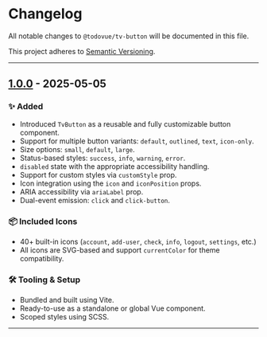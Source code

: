# Changelog

All notable changes to `@todovue/tv-button` will be documented in this file.

This project adheres to [Semantic Versioning](https://semver.org/).

---

## [1.0.0] - 2025-05-05

### ✨ Added
- Introduced `TvButton` as a reusable and fully customizable button component.
- Support for multiple button variants: `default`, `outlined`, `text`, `icon-only`.
- Size options: `small`, `default`, `large`.
- Status-based styles: `success`, `info`, `warning`, `error`.
- `disabled` state with the appropriate accessibility handling.
- Support for custom styles via `customStyle` prop.
- Icon integration using the `icon` and `iconPosition` props.
- ARIA accessibility via `ariaLabel` prop.
- Dual-event emission: `click` and `click-button`.

### 📦 Included Icons
- 40+ built-in icons (`account`, `add-user`, `check`, `info`, `logout`, `settings`, etc.)
- All icons are SVG-based and support `currentColor` for theme compatibility.

### 🛠️ Tooling & Setup
- Bundled and built using Vite.
- Ready-to-use as a standalone or global Vue component.
- Scoped styles using SCSS.


---
[1.0.0]: https://github.com/TODOvue/tv-button/pull/12/files
